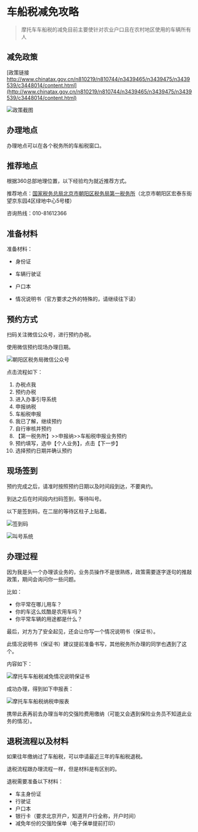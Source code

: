 # 车船税减免攻略

> 摩托车车船税的减免目前主要使针对农业户口且在农村地区使用的车辆所有人

## 减免政策

[政策链接 http://www.chinatax.gov.cn/n810219/n810744/n3439465/n3439475/n3439539/c3448014/content.html](http://www.chinatax.gov.cn/n810219/n810744/n3439465/n3439475/n3439539/c3448014/content.html)

![政策截图](https://gitee.com/zhou/MoYouClubPic/raw/master/20210401154735.jpg)

## 办理地点

办理地点可以在各个税务所的车船税窗口。

## 推荐地点

根据360总部地理位置，以下经验均为就近推荐方式。

推荐地点：[国家税务总局北京市朝阳区税务局第一税务所](https://surl.amap.com/5uzZuV1p9hD)（北京市朝阳区宏泰东街望京东园4区绿地中心5号楼）

咨询热线：010-81612366

## 准备材料

准备材料：

- 身份证

- 车辆行驶证

- 户口本

- 情况说明书（官方要求之外的特殊的，请继续往下读）

## 预约方式

扫码关注微信公众号，进行预约办税。

使用微信预约现场办理日期。

![朝阳区税务局微信公众号](https://gitee.com/zhou/MoYouClubPic/raw/master/20210401154805.jpg)


点击流程如下：

1. 办税点我
2. 预约办税
3. 进入办事引导系统
4. 申报纳税
5. 车船税申报
6. 我已了解，继续预约
7. 自行审核并预约
8. 【第一税务所】>>申报纳>>车船税申报业务预约
9. 预约填写，选中【个人业务】，点击【下一步】
10. 选择预约日期并确认预约


## 现场签到

预约完成之后，请准时按照预约日期以及时间段到达，不要爽约。

到达之后在时间段内扫码签到，等待叫号。

以下是签到码，在二层的等待区柱子上贴着。

![签到码](https://gitee.com/zhou/MoYouClubPic/raw/master/20210401154834.jpg)

![叫号系统](https://gitee.com/zhou/MoYouClubPic/raw/master/20210401154855.jpg)


## 办理过程

因为我是头一个办理该业务的，业务员操作不是很熟练，政策需要逐字逐句的推敲政策，期间会询问你一些问题。

比如：

- 你平常在哪儿用车？
- 你的车这么炫酷是农用车吗？
- 你平常车辆的用途都是什么？

最后，对方为了安全起见，还会让你写一个情况说明书（保证书）。

此情况说明书（保证书）建议提前准备书写，其他税务所办理的同学也遇到了这个。

内容如下：

![摩托车车船税减免情况说明保证书](https://gitee.com/zhou/MoYouClubPic/raw/master/20210401154921.jpg)

成功办理，得到如下申报表：

![摩托车车船税纳税申报表](https://gitee.com/zhou/MoYouClubPic/raw/master/20210401154937.jpg)

携带此表再前去办理当年的交强险费用缴纳（可能又会遇到保险业务员不知道此业务的情况）。

## 退税流程以及材料

如果往年缴纳过了车船税，可以申请最近三年的车船税退税。

退税流程跟办理流程一样，但是材料是有区别的。

退税需要准备以下材料：

- 车主身份证
- 行驶证
- 户口本
- 银行卡（要求北京开户，知道开户行全称，开户时间）
- 减免年份的交强险保单（电子保单提前打印）